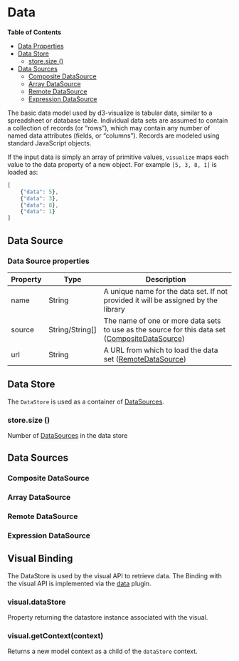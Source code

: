 # Data

<!-- START doctoc generated TOC please keep comment here to allow auto update -->
<!-- DON'T EDIT THIS SECTION, INSTEAD RE-RUN doctoc TO UPDATE -->
**Table of Contents**

- [Data Properties](#data-properties)
- [Data Store](#data-store)
  - [store.size ()](#storesize-)
- [Data Sources](#data-sources)
  - [Composite DataSource](#composite-datasource)
  - [Array DataSource](#array-datasource)
  - [Remote DataSource](#remote-datasource)
  - [Expression DataSource](#expression-datasource)

<!-- END doctoc generated TOC please keep comment here to allow auto update -->


The basic data model used by d3-visualize is tabular data, similar to a spreadsheet or database table.
Individual data sets are assumed to contain a collection of records (or “rows”), which may contain any number of named data attributes (fields, or “columns”).
Records are modeled using standard JavaScript objects.

If the input data is simply an array of primitive values, ``visualize`` maps each value to the data property of a new object. For example ```[5, 3, 8, 1]``` is loaded as:
```javascript
[
    {"data": 5},
    {"data": 3},
    {"data": 8},
    {"data": 1}
]
```

## Data Source

### Data Source properties

| Property  | Type  | Description  |
|---|---|---|
| name | String  | A unique name for the data set. If not provided it will be assigned by the library  |
| source | String/String[] | The name of one or more data sets to use as the source for this data set ([CompositeDataSource][])|
| url | String | A URL from which to load the data set  ([RemoteDataSource][])|


## Data Store

The ``DataStore`` is used as a container of [DataSources][].

### store.size ()

Number of [DataSources][] in the data store


## Data Sources

### Composite DataSource

### Array DataSource

### Remote DataSource

### Expression DataSource

## Visual Binding

The DataStore is used by the visual API to retrieve data. The Binding
with the visual API is implemented via the [data](/src/plugins/data.js)
plugin.

### visual.dataStore

Property returning the datastore instance associated with the visual.

### visual.getContext(context)

Returns a new model context as a child of the ``dataStore`` context.

[DataSources]: #datasources
[CompositeDataSource]: #composite-datasource
[RemoteDataSource]: #remote-datasource
